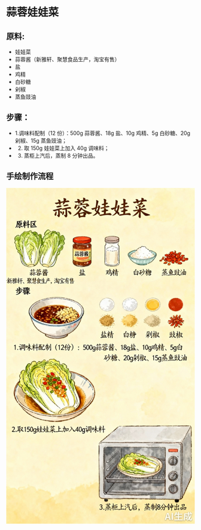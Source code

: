 # 蒜蓉娃娃菜

## 原料:
- 娃娃菜
- 蒜蓉酱（新雅轩、聚慧食品生产，淘宝有售）
- 盐
- 鸡精
- 白砂糖
- 剁椒
- 蒸鱼豉油

## 步骤：
- 1.调味料配制（12 份）：500g 蒜蓉酱、18g 盐、10g 鸡精、5g 白砂糖、20g 剁椒、15g 蒸鱼豉油；
- 2. 取 150g 娃娃菜上加入 40g 调味料；
- 3. 蒸柜上汽后，蒸制 8 分钟出品。

## 手绘制作流程

![手绘制作流程](../images/蒸菜/蒜蓉娃娃菜.jpg)
